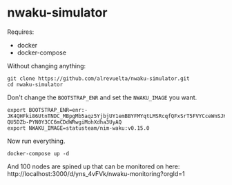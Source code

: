 # nwaku-simulator

Requires:
* docker
* docker-compose

Without changing anything:

```
git clone https://github.com/alrevuelta/nwaku-simulator.git
cd nwaku-simulator
```

Don't change the `BOOTSTRAP_ENR` and set the `NWAKU_IMAGE` you want.

```
export BOOTSTRAP_ENR=enr:-JK4QHFki86UtnTNDC_MBpgMb5aqz5YjbjUY1emBBYFMYqtLMSRcqfQFxSrT5FVYCceWnSJKrI9GowK7jmvGw7y85W0BgmlkgnY0gmlwhKwUAP6Jc2VjcDI1NmsxoQM3Tqpf5eFn4Jztm4gB0Y0JVSJyxyZsW8QR-QU5DZb-PYN0Y3CC6mCDdWRwgiMohXdha3UyAQ
export NWAKU_IMAGE=statusteam/nim-waku:v0.15.0
```

Now run everything.
```
docker-compose up -d
```

And 100 nodes are spined up that can be monitored on here:
http://localhost:3000/d/yns_4vFVk/nwaku-monitoring?orgId=1